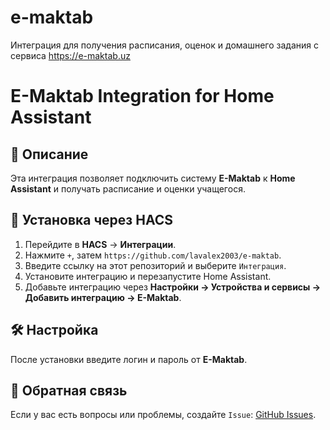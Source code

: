 # e-maktab
Интеграция для получения расписания, оценок и домашнего задания с сервиса https://e-maktab.uz

# E-Maktab Integration for Home Assistant

## 🔹 Описание
Эта интеграция позволяет подключить систему **E-Maktab** к **Home Assistant** и получать расписание и оценки учащегося.

## 🚀 Установка через HACS
1. Перейдите в **HACS** → **Интеграции**.
2. Нажмите `+`, затем `https://github.com/lavalex2003/e-maktab`.
3. Введите ссылку на этот репозиторий и выберите `Интеграция`.
4. Установите интеграцию и перезапустите Home Assistant.
5. Добавьте интеграцию через **Настройки → Устройства и сервисы → Добавить интеграцию → E-Maktab**.

## 🛠 Настройка
После установки введите логин и пароль от **E-Maktab**.

## 📢 Обратная связь
Если у вас есть вопросы или проблемы, создайте `Issue`: [GitHub Issues](https://github.com/https://github.com/lavalex2003/e-maktab/issues).
